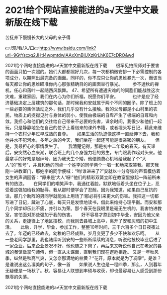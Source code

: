 # 2021给个网站直接能进的а√天堂中文最新版在线下载
苦抚养下慢慢长大的父母的亲子得

👉/观/看/入/口👉http://www.baidu.com/link?url=9GtYscxq2JHtl4wpmtdwIAAxXmBlUXzKrLhK6E7cDRO&wd

2021给个网站直接能进的а√天堂中文最新版在线下载　　很罕见拍照师对于要害的画面只拍一次照的。她们大都都照好几次，每一次都稍微安排一下必需控制的各项成分，以期照出最完备的画面。同样的，你不应只让你的思维暴光一次，而该当每天都让你的思维瞄准你内心那张精确目的的画面举行暴光。
　　参不透秋的禅机，任心和落叶一起随西风飘舞。
	47、希望所有遭遇灾难的的同胞们能战胜这次灾难，重建家园。我们在内心为你们祈福，祝愿你们平安。
　　　也许是应了经济基础决定上层建筑的那句话，那时候我和安就属于两个不同的圈子。除了班上的一些必要的集体活动之外，我们几乎没有什么接触。我的父母都是小山村里的农民，物质上的捉襟见肘与身体的弱小，使我由极端的自卑产生了极端的自尊和内敛。我担心和他们的交往给自己带来不必要的伤害，课余时间，我很少和他们一起玩，只是静静地坐在自己的位子上看借来的课外书籍，或者埋头写日记，藉此来维持一个农村少年过早成熟的自尊。　　如果生活的轨迹像这样一直延伸下去，我和他井水不犯河水，多年之后的今天，我们坐在一起还可能是很亲密的朋友。　　但是，我最担心的事情发生了。　　我清楚记得，那是初中二年级的春天。有天课后，安突然心血来潮，联合班上的几个身强力壮的男生，专门跟我作起对头来。他最拿手的好戏是起绰号，因为我天生个矮，他便颇费心机地给我起了个“大人”的“雅号”，并且和他的同桌一个姓李的同学两个一唱一和地来取笑我。那天我刚一进教室门，那姓李的同学便喊：“哟!谁进来了?”安就以十分夸张的声音模仿着女生的声调回答：“原来是‘大人’呀!”他们的精彩双簧立即在教室里掀起一阵前所未有的热浪。　　在同学们的嘲笑声中，我通红着脸，默默地低着头坐在位子上，忍受着这强加给我的耻辱。我从那时便学会了忍耐。因为我知道，如果自己反抗的话，那几个助阵的男同学就能派上用场了!那必将引来更大的伤害。我把这一切都写进了日记，藏进了心底，每天只是发愤地读书，借此来维持心理平衡。而安和那几个同学却乐此不疲，并引以为荣。那个春天在我眼里是毫无生机的，我害怕进教室，害怕面对那些强加于我的伤害。　　好不容易才熬到初中毕业，安因为他父亲的关系，走捷径上了地区技校，而我则去县城上高中，离开了安和灰暗的初中生活。　　此后，升学，毕业，参加工作，整整10年时间，三千六百多个日日夜夜过去了，年迈的已经故去，幼稚的已经成熟，岁月变更了多少不快和欢乐呵。　　从一些老同学那里，我也陆续听到安的一些断断续续的消息，听说他技校毕业后进了一家企业，后来企业景况不好，他也随之下岗了，再后来又听说他自己在老家的县城的餐馆做掌勺师傅，但一直从未谋面，直到我们现在邂逅相逢。
又是一年秋风季，纵然是秋高气爽，又怎奈那满地的枯黄？“花开，原本就是为了凋零”。是谁？是谁说出这么凄美的句子，像一首　　如果说人生也是一程四季，那么，人到暮年无疑便是一场秋了。秋，容易让人联想到丰硕与收获，却也最容易让人感受到那份飘零的失落。

2021给个网站直接能进的а√天堂中文最新版在线下载
